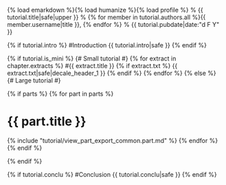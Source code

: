 {% load emarkdown %}{% load humanize %}{% load profile %}
% {{ tutorial.title|safe|upper }}
% {% for member in tutorial.authors.all %}{{ member.username|title }}, {% endfor %}
% {{ tutorial.pubdate|date:"d F Y" }}

{% if tutorial.intro %}
#Introduction
{{ tutorial.intro|safe }}
{% endif %}

{% if tutorial.is_mini %}
{# Small tutorial #}
{% for extract in chapter.extracts %}
#{{ extract.title }}
{% if extract.txt %}
{{ extract.txt|safe|decale_header_1 }}
{% endif %}
{% endfor %}
{% else %}
{# Large tutorial #}

{% if parts %}
{% for part in parts %}
# {{ part.title }}

{% include "tutorial/view_part_export_common.part.md" %}
{% endfor %}
{% endif %}

{% endif %}

{% if tutorial.conclu %}
#Conclusion
{{ tutorial.conclu|safe }}
{% endif %}